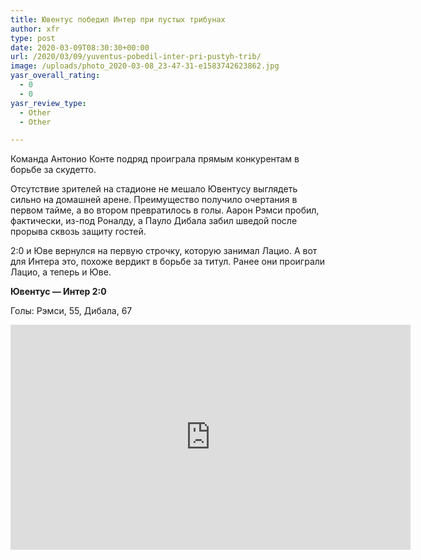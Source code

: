 ```yaml
---
title: Ювентус победил Интер при пустых трибунах
author: xfr
type: post
date: 2020-03-09T08:30:30+00:00
url: /2020/03/09/yuventus-pobedil-inter-pri-pustyh-trib/
image: /uploads/photo_2020-03-08_23-47-31-e1583742623862.jpg
yasr_overall_rating:
  - 0
  - 0
yasr_review_type:
  - Other
  - Other

---
```

Команда Антонио Конте подряд проиграла прямым конкурентам в борьбе за скудетто.

Отсутствие зрителей на стадионе не мешало Ювентусу выглядеть сильно на домашней арене. Преимущество получило очертания в первом тайме, а во втором превратилось в голы. Аарон Рэмси пробил, фактически, из-под Роналду, а Пауло Дибала забил шведой после прорыва сквозь защиту гостей.

2:0 и Юве вернулся на первую строчку, которую занимал Лацио. А вот для Интера это, похоже вердикт в борьбе за титул. Ранее они проиграли Лацио, а теперь и Юве.

**Ювентус &#8212; Интер 2:0**
  
Голы: Рэмси, 55, Дибала, 67

<iframe title="Juventus 2-0 Inter | Ramsey and Dybala Seal HUGE Derby win! | Serie A TIM" width="640" height="360" src="https://www.youtube.com/embed/6K1nqPcLkZ4?feature=oembed" frameborder="0" allow="accelerometer; autoplay; encrypted-media; gyroscope; picture-in-picture" allowfullscreen></iframe>